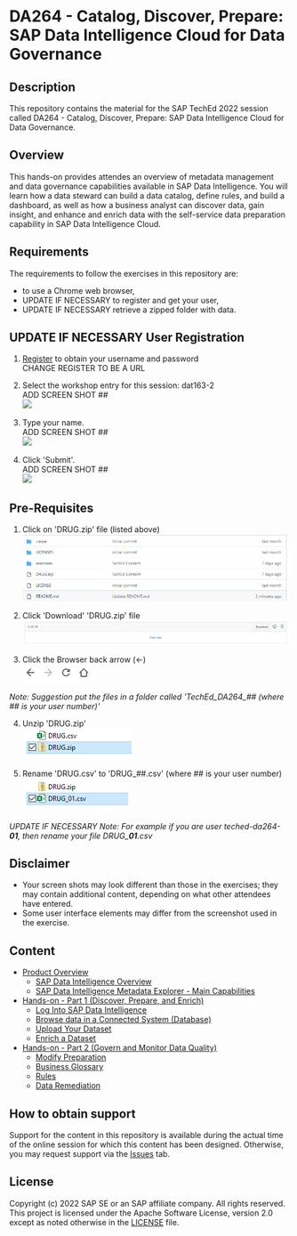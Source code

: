 # DA264 - Catalog, Discover, Prepare: SAP Data Intelligence Cloud for Data Governance

## Description

This repository contains the material for the SAP TechEd 2022 session called DA264 - Catalog, Discover, Prepare: SAP Data Intelligence Cloud for Data Governance.

## Overview

This hands-on provides attendes an overview of metadata management and data governance capabilities available in SAP Data Intelligence. You will learn how a data steward can build a data catalog, define rules, and build a dashboard, as well as how a business analyst can discover data, gain insight, and enhance and enrich data with the self-service data preparation capability in SAP Data Intelligence Cloud.

## Requirements

The requirements to follow the exercises in this repository are:
* to use a Chrome web browser,
* UPDATE IF NECESSARY to register and get your user,
* UPDATE IF NECESSARY retrieve a zipped folder with data.

## UPDATE IF NECESSARY User Registration

1. [Register](https://workshop_registration.cfapps.eu10.hana.ondemand.com/register/dat163-2_new) to obtain your username and password
<br> CHANGE REGISTER TO BE A URL

2. Select the workshop entry for this session: dat163-2
<br>ADD SCREEN SHOT
##<br>![](/exercises/ex0/images/Ex00_Registration_01b.png_add_new)

3. Type your name.
<br>ADD SCREEN SHOT
##<br>![](/exercises/ex0/images/Ex00_Registration_02b.png_new)

4. Click 'Submit'.
<br>ADD SCREEN SHOT
##<br>![](/exercises/ex0/images/Ex00_Registration_03b.png_new)

## Pre-Requisites

1. Click on 'DRUG.zip' file (listed above)
<br>![](/exercises/ex0/images/Ex00_Part01_01_new.png)

2. Click 'Download' 'DRUG.zip' file
<br>![](/exercises/ex0/images/Ex00_Part01_02.png)

3. Click the Browser back arrow (<-)
<br>![](/exercises/ex0/images/Ex00_Part01_03.png)

*Note: Suggestion put the files in a folder called 'TechEd_DA264_## (where ## is your user number)'*

4. Unzip 'DRUG.zip'
<br>![](/exercises/ex0/images/Ex00_Part01_04.png)

5. Rename 'DRUG.csv' to 'DRUG_##.csv' (where ## is your user number)
<br>![](/exercises/ex0/images/Ex00_Part01_05.png)

*UPDATE IF NECESSARY Note: For example if you are user teched-da264-**01**, then rename your file DRUG_**01**.csv*

## Disclaimer
- Your screen shots may look different than those in the exercises; they may contain additional content, depending on what other attendees have entered.
- Some user interface elements may differ from the screenshot used in the exercise.

## Content
- [Product Overview](exercises/ex0/)
    - [SAP Data Intelligence Overview](exercises/ex0#sap-data-intelligence---overview)
    - [SAP Data Intelligence Metadata Explorer - Main Capabilities](exercises/ex0#sap-data-intelligence-metadata-explorer---main-capabilities)
- [Hands-on - Part 1 (Discover, Prepare, and Enrich)](exercises/ex1/)
    - [Log Into SAP Data Intelligence](exercises/ex1#log-into-sap-data-intelligence)
    - [Browse data in a Connected System (Database)](exercises/ex1#browse-data-in-a-connected-system-database)
    - [Upload Your Dataset](exercises/ex1#upload-your-dataset)
    - [Enrich a Dataset](exercises/ex1#enrich-dataset-and-isolate-data-quality-issues)
- [Hands-on - Part 2 (Govern and Monitor Data Quality)](exercises/ex2/)
    - [Modify Preparation](exercises/ex2#modify-preparation)
    - [Business Glossary](exercises/ex2#business-glossary)
    - [Rules](exercises/ex2#rules)
    - [Data Remediation](exercises/ex2#data-remediation)

## How to obtain support

Support for the content in this repository is available during the actual time of the online session for which this content has been designed. Otherwise, you may request support via the [Issues](../../issues) tab.

## License
Copyright (c) 2022 SAP SE or an SAP affiliate company. All rights reserved. This project is licensed under the Apache Software License, version 2.0 except as noted otherwise in the [LICENSE](LICENSES/Apache-2.0.txt) file.
